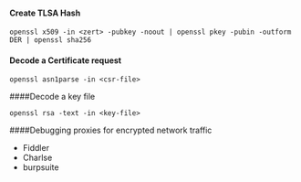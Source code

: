 #### Create TLSA Hash
```
openssl x509 -in <zert> -pubkey -noout | openssl pkey -pubin -outform DER | openssl sha256
```

#### Decode a Certificate request
```
openssl asn1parse -in <csr-file>
```

####Decode a key file
```
openssl rsa -text -in <key-file>
```


####Debugging proxies for encrypted network traffic
* Fiddler
* Charlse
* burpsuite


